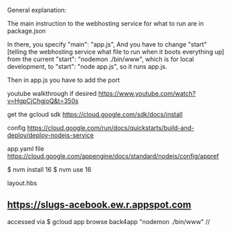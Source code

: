 General explanation:

The main instruction to the webhosting service for what to run are in package.json

In there, you specify "main": "app.js",
And you have to change "start" [telling the webhosting service what file to run when it boots everything up] from the current "start": "nodemon ./bin/www", which is for local development, to "start": "node app.js", so it runs app.js.

Then in app.js you have to add the port

youtube walkthrough if desired
https://www.youtube.com/watch?v=HgpCjChgjoQ&t=350s

get the gcloud sdk
https://cloud.google.com/sdk/docs/install

config
https://cloud.google.com/run/docs/quickstarts/build-and-deploy/deploy-nodejs-service

app.yaml file
https://cloud.google.com/appengine/docs/standard/nodejs/config/appref

$ nvm install 16
$ nvm use 16

layout.hbs

<meta name="google-site-verification" content="5_9yO4V7MqcLuKWksbKBWstpQ5Oy90pzNNF3gd1Vu6E" />

## https://slugs-acebook.ew.r.appspot.com

accessed via
$ gcloud app browse
back4app
"nodemon ./bin/www"
//
